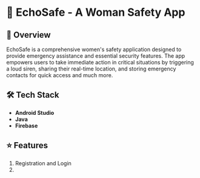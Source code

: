 # 🔔 EchoSafe - A Woman Safety App
## 📌 Overview
EchoSafe is a comprehensive women's safety application designed to provide emergency assistance and essential security features. The app empowers users to take immediate action in critical situations by triggering a loud siren, sharing their real-time location, and storing emergency contacts for quick access and much more.

## 🛠 Tech Stack
- **Android Studio** 
- **Java** 
- **Firebase**



## ⭐ Features
1. Registration and Login
2. 

